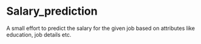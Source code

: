 # Salary_prediction
 A small effort to predict the salary for the given job based on attributes like education, job details etc.
